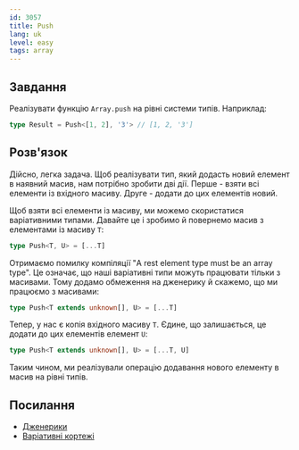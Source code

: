 ```yaml
---
id: 3057
title: Push
lang: uk
level: easy
tags: array
---
```


## Завдання

Реалізувати функцію `Array.push` на рівні системи типів.
Наприклад:

```typescript
type Result = Push<[1, 2], '3'> // [1, 2, '3']
```

## Розв'язок

Дійсно, легка задача.
Щоб реалізувати тип, який додасть новий елемент в наявний масив, нам потрібно зробити дві дії.
Перше - взяти всі елементи із вхідного масиву.
Друге - додати до цих елементів новий.

Щоб взяти всі елементи із масиву, ми можемо скористатися варіативними типами.
Давайте це і зробимо й повернемо масив з елементами із масиву `T`:

```typescript
type Push<T, U> = [...T]
```

Отримаємо помилку компіляції "A rest element type must be an array type".
Це означає, що наші варіативні типи можуть працювати тільки з масивами.
Тому додамо обмеження на дженерику й скажемо, що ми працюємо з масивами:

```typescript
type Push<T extends unknown[], U> = [...T]
```

Тепер, у нас є копія вхідного масиву `T`.
Єдине, що залишається, це додати до цих елементів елемент `U`:

```typescript
type Push<T extends unknown[], U> = [...T, U]
```

Таким чином, ми реалізували операцію додавання нового елементу в масив на рівні типів.

## Посилання

- [Дженерики](https://www.typescriptlang.org/docs/handbook/2/generics.html)
- [Варіативні кортежі](https://www.typescriptlang.org/docs/handbook/release-notes/typescript-4-0.html#variadic-tuple-types)
